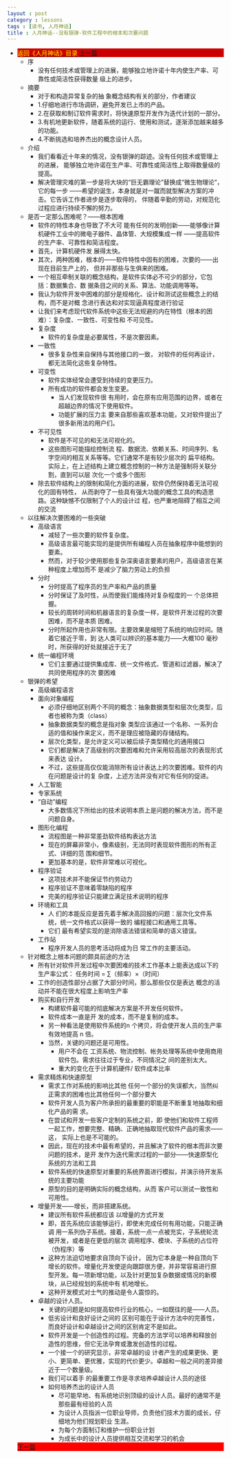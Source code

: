```yaml
---
layout : post
category : lessons
tags : [读书, 人月神话]
title : 人月神话--没有银弹-软件工程中的根本和次要问题
---
```


<div><ul>
	<li><div style="background-color:#cc0000;">
<a href="/lessons/2013/01/30/man-month-read00/" title="返回《人月神话》目录"><font color="#FFFF00" >返回《人月神话》目录</font></a>
<a href="/lessons/2013/05/29/man-month-read15/" title="上一篇">上一篇</a></div>
		<ul>
	<li><div>序</div>
		<ul>
	<li><div>没有任何技术或管理上的进展，能够独立地许诺十年内使生产率、可靠性或简洁性获得数量 级上的进步。</div></li></ul></li>
	<li><div>摘要</div>
		<ul>
	<li><div>对于和构造异常复杂的抽 象概念结构有关的部分，作者建议</div></li>
	<li><div>1.仔细地进行市场调研，避免开发已上市的产品。</div></li>
	<li><div>2.在获取和制订软件需求时，将快速原型开发作为迭代计划的一部分。</div></li>
	<li><div>3.有机地更新软件，随着系统的运行、使用和测试，逐渐添加越来越多的功能。</div></li>
	<li><div>4.不断挑选和培养杰出的概念设计人员。</div></li></ul></li>
	<li><div>介绍</div>
		<ul>
	<li><div>我们看看近十年来的情况，没有银弹的踪迹。没有任何技术或管理上的进展， 能够独立地许诺在生产率、可靠性或简洁性上取得数量级的提高。</div></li>
	<li><div>解决管理灾难的第一步是将大块的“巨无霸理论”替换成“微生物理论”，它的每一步 ——希望的诞生，本身就是对一蹴而就型解决方案的冲击。它告诉工作者进步是逐步取得的， 伴随着辛勤的劳动，对规范化过程应进行持续不懈的努力。</div></li></ul></li>
	<li><div>是否一定那么困难呢？——根本困难</div>
		<ul>
	<li><div>软件的特性本身也导致了不大可 能有任何的发明创新——能够像计算机硬件工业中的微电子器件、晶体管、大规模集成一样 ——提高软件的生产率、可靠性和简洁程度。</div></li>
	<li><div>首先，计算机硬件发 展得太快。</div></li>
	<li><div>其次，两种困难，根本的——软件特性中固有的困难，次要的——出现在目前生产上的， 但并非那些与生俱来的困难。</div></li>
	<li><div>一个相互牵制关联的概念结构，是软件实体必不可少的部分，它包括：数据集合、数 据条目之间的关系、算法、功能调用等等。</div></li>
	<li><div>我认为软件开发中困难的部分是规格化、设计和测试这些概念上的结构，而不是对概 念进行表达和对实现逼真程度进行验证</div></li>
	<li><div>让我们来考虑现代软件系统中这些无法规避的内在特性（根本的困难）：复杂度、一致性、可变性和 不可见性。</div></li>
	<li><div>复杂度</div>
		<ul>
	<li><div>软件的复杂度是必要属性，不是次要因素。</div></li></ul></li>
	<li><div>一致性</div>
		<ul>
	<li><div>很多复杂性来自保持与其他接口的一致， 对软件的任何再设计，都无法简化这些复杂特性。 </div></li></ul></li>
	<li><div>可变性</div>
		<ul>
	<li><div>软件实体经常会遭受到持续的变更压力。</div></li>
	<li><div>所有成功的软件都会发生变更。</div>
		<ul>
	<li><div>当人们发现软件很 有用时，会在原有应用范围的边界，或者在超越边界的情况下使用软件。</div></li>
	<li><div>功能扩展的压力主 要来自那些喜欢基本功能，又对软件提出了很多新用法的用户们。</div></li></ul></li></ul></li>
	<li><div>不可见性</div>
		<ul>
	<li><div>软件是不可见的和无法可视化的。</div></li>
	<li><div>这些图形可能描绘控制流 程、数据流、依赖关系、时间序列、名字空间的相互关系等等。它们通常不是有较少层次的 扁平结构。实际上，在上述结构上建立概念控制的一种方法是强制将关联分割，直到可以层 次化一个或多个图形</div></li></ul></li>
	<li><div>除去软件结构上的限制和简化方面的进展，软件仍然保持着无法可视化的固有特性， 从而剥夺了一些具有强大功能的概念工具的构造思路。这种缺憾不仅限制了个人的设计过 程，也严重地阻碍了相互之间的交流</div></li></ul></li>
	<li><div>以往解决次要困难的一些突破</div>
		<ul>
	<li><div>高级语言</div>
		<ul>
	<li><div>减轻了一些次要的软件复杂度。</div></li>
	<li><div>高级语言最可能实现的是提供所有编程人员在抽象程序中能想到的要素。</div></li>
	<li><div>然而，对于较少使用那些复杂深奥语言要素的用户，高级语言在某种程度上增加而不 是减少了脑力劳动上的负担</div></li></ul></li>
	<li><div>分时</div>
		<ul>
	<li><div>分时提高了程序员的生产率和产品的质量</div></li>
	<li><div>分时保证了及时性，从而使我们能维持对复杂程度的一 个总体把握。</div></li>
	<li><div>较长的周转时间和机器语言的复杂度一样，是软件开发过程的次要困难，而不是本质 困难。</div></li>
	<li><div>分时所起作用也非常有限。主要效果是缩短了系统的响应时间。随着它接近于零，到 达人类可以辨识的基本能力——大概100 毫秒时，所获得的好处就接近于无了</div></li></ul></li>
	<li><div>统一编程环境</div>
		<ul>
	<li><div>它们主要通过提供集成库、统一文件格式、管道和过滤器，解决了共同使用程序的次 要困难</div></li></ul></li></ul></li>
	<li><div>银弹的希望</div>
		<ul>
	<li><div>高级编程语言</div></li>
	<li><div>面向对象编程</div>
		<ul>
	<li><div>必须仔细地区别两个不同的概念：抽象数据类型和层次化类型，后者也被称为类（class）</div></li>
	<li><div>抽象数据类型的概念是指对象 类型应该通过一个名称、一系列合适的值和操作来定义，而不是理应被隐藏的存储结构。</div></li>
	<li><div>层次化类型，是允许定义可以被后续子类型精化的通用接口</div></li>
	<li><div>它们都是解决了高级别的次要困难和允许采用较高层次的表现形式来表达 设计。</div></li>
	<li><div>不过，这些提高仅仅能消除所有设计表达上的次要困难。软件的内在问题是设计的复 杂度，上述方法并没有对它有任何的促进。</div></li></ul></li>
	<li><div>人工智能</div></li>
	<li><div>专家系统</div></li>
	<li><div>“自动”编程</div>
		<ul>
	<li><div>大多数情况下所给出的技术说明本质上是问题的解决方法，而不是问题自身。</div></li></ul></li>
	<li><div>图形化编程</div>
		<ul>
	<li><div>流程图是一种非常差劲软件结构表达方法</div></li>
	<li><div>现在的屏幕非常小，像素级别，无法同时表现软件图形的所有正式、详细的范 围和细节。</div></li>
	<li><div>更加基本的是，软件非常难以可视化。</div></li></ul></li>
	<li><div>程序验证</div>
		<ul>
	<li><div>这项技术并不能保证节约劳动力</div></li>
	<li><div>程序验证不意味着零缺陷的程序</div></li>
	<li><div>完美的程序验证只能建立满足技术说明的程序</div></li></ul></li>
	<li><div>环境和工具</div>
		<ul>
	<li><div>人 们的本能反应是首先着手解决高回报的问题：层次化文件系统，统一文件格式以获得一致的 编程接口和通用工具等。</div></li>
	<li><div>它们 最有希望实现的是消除语法错误和简单的语义错误。</div></li></ul></li>
	<li><div>工作站</div>
		<ul>
	<li><div>程序开发人员的思考活动将成为日 常工作的主要活动。</div></li></ul></li></ul></li>
	<li><div>针对概念上根本问题的颇具前途的方法 </div>
		<ul>
	<li><div>所有针对软件开发过程中次要困难的技术工作基本上能表达成以下的生产率公式：  任务时间 =  ∑（频率）×（时间）</div></li>
	<li><div>工作的创造性部分占据了大部分时间，那么那些仅仅是表达 概念的活动并不能在很大程度上影响生产率</div></li>
	<li><div>购买和自行开发</div>
		<ul>
	<li><div>构建软件最可能的彻底解决方案是不开发任何软件。</div></li>
	<li><div>软件成本一直是开 发的成本，而不是复制的成本。</div></li>
	<li><div>另一种看法是使用软件系统的n 个拷贝，将会使开发人员的生产率有效地提高 n 倍。</div></li>
	<li><div>当然，关键的问题还是可用性。</div>
		<ul>
	<li><div>用户不会在 工资系统、物流控制、帐务处理等系统中使用商用软件包。需求往往过于专业，不同情况之 间的差别太大。</div></li>
	<li><div>重大的变化在于计算机硬件/ 软件成本比率</div></li></ul></li></ul></li>
	<li><div>需求精炼和快速原型</div>
		<ul>
	<li><div>需求工作对系统的影响比其他 任何一个部分的失误都大，当然纠正需求的困难也比其他任何一个部分要大</div></li>
	<li><div>软件开发人员为客户所承担的最重要的职能是不断重复地抽取和细化产品的需 求。</div></li>
	<li><div>在尝试和开发一些客户定制的系统之前，即 使他们和软件工程师一起工作，想要完整、精确、正确地抽取现代软件产品的需求——这， 实际上也是不可能的。</div></li>
	<li><div>因此，现在的技术中最有希望的，并且解决了软件的根本而非次要问题的技术，是开 发作为迭代需求过程的一部分——快速原型化系统的方法和工具</div></li>
	<li><div>软件系统的快速原型对重要的系统界面进行模拟，并演示待开发系统的主要功能</div></li>
	<li><div>原型的目的是明确实际的概念结构，从而 客户可以测试一致性和可用性。</div></li></ul></li>
	<li><div>增量开发——增长，而非搭建系统。</div>
		<ul>
	<li><div>建议所有软件系统都应该 以增量的方式开发</div></li>
	<li><div>即，首先系统应该能够运行，即使未完成任何有用功能，只能正确调 用一系列伪子系统。接着，系统一点一点被充实，子系统轮流被开发，或者是在更低的层次 调用程序、模块、子系统的占位符（伪程序）等</div></li>
	<li><div>这种方法迫切地要求自顶向下设计， 因为它本身是一种自顶向下增长的软件。增量化开发使逆向跟踪很方便，并非常容易进行原 型开发。每一项新增功能，以及针对更加复杂数据或情况的新模块，从已经规划的系统中有 机地增长。 </div></li>
	<li><div>这种开发模式对士气的推动是令人震惊的。</div></li></ul></li>
	<li><div>卓越的设计人员。</div>
		<ul>
	<li><div>关键的问题是如何提高软件行业的核心，一如既往的是——人员。 </div></li>
	<li><div>低劣设计和良好设计之间的 区别可能在于设计方法中的完善性，而良好设计和卓越设计之间的区别肯定不是如此。</div></li>
	<li><div>软件开发是一个创造性的过程。完备的方法学可以培养和释放创 造性的思维，但它无法孕育或激发创造性的过程。</div></li>
	<li><div>一个接一个的研究显示，非常卓越的设 计者产生的成果更快、更小、更简单、更优雅，实现的代价更少。卓越和一般之间的差异接 近于一个数量级。</div></li>
	<li><div>我们可以着手 的最重要工作是寻求培养卓越设计人员的途径</div></li>
	<li><div>如何培养杰出的设计人员</div>
		<ul>
	<li><div>尽可能早地、有系统地识别顶级的设计人员。最好的通常不是那些最有经验的人员</div></li>
	<li><div>为设计人员指派一位职业导师，负责他们技术方面的成长，仔细地为他们规划职业 生涯。</div></li>
	<li><div>为每个方面制订和维护一份职业计划</div></li>
	<li><div>为成长中的设计人员提供相互交流和学习的机会</div></li></ul></li></ul></li></ul></li></ul>
<div style="background-color:#ff0000;"><a href="/lessons/2013/05/29/man-month-read17/" title="下一篇">下一篇</a></div>
</li></ul></div>